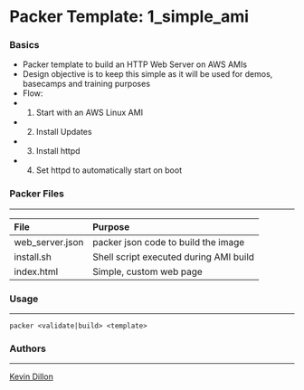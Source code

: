 Packer Template: 1_simple_ami
===========

### Basics
- Packer template to build an HTTP Web Server on AWS AMIs
- Design objective is to keep this simple as it will be used for demos, basecamps and training purposes
- Flow:
- 1) Start with an AWS Linux AMI
- 2) Install Updates
- 3) Install httpd
- 4) Set httpd to automatically start on boot

### Packer Files
----------------------
| File | Purpose |
|:-------- |:--------|
web_server.json | packer json code to build the image
install.sh | Shell script executed during AMI build
index.html | Simple, custom web page

### Usage
-----
```
packer <validate|build> <template>
```

### Authors
-----
[Kevin Dillon](kdillon@2ndwatch.com)
